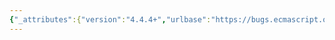 ```yaml
---
{"_attributes":{"version":"4.4.4+","urlbase":"https://bugs.ecmascript.org/","maintainer":"dherman@mozilla.com"},"bug":{"bug_id":4068,"creation_ts":"2015-02-21 12:03:00 -0800","short_desc":"9.4.2.4: \"Assert:succeeded\"","delta_ts":"2015-03-04 18:58:25 -0800","product":"Draft for 6th Edition","component":"editorial issue","version":"Rev 34: February 20, 2015 Release Candidate 1","rep_platform":"All","op_sys":"All","bug_status":"RESOLVED","resolution":"FIXED","priority":"Normal","bug_severity":"minor","everconfirmed":true,"reporter":{"uid":"jmdyck","name":"Michael Dyck"},"assigned_to":{"uid":"allen","name":"Allen Wirfs-Brock"},"long_desc":[{"commentid":13243,"comment_count":0,"who":{"uid":"jmdyck","name":"Michael Dyck"},"bug_when":"2015-02-21 12:03:12 -0800","thetext":"In 9.4.2.4 \"ArraySetLength(A, Desc)\",\nsteps 17 and 19.d.iv say:\n    Assert:succeeded is not an abrupt completion.\n\nAfter the colon, insert a space."},{"commentid":13271,"comment_count":1,"who":{"uid":"allen","name":"Allen Wirfs-Brock"},"bug_when":"2015-02-23 17:54:52 -0800","thetext":"fixed in rev35 editor's draft"},{"commentid":13557,"comment_count":2,"who":{"uid":"allen","name":"Allen Wirfs-Brock"},"bug_when":"2015-03-04 18:58:25 -0800","thetext":"fixed in rev35"}]}}
---
```

